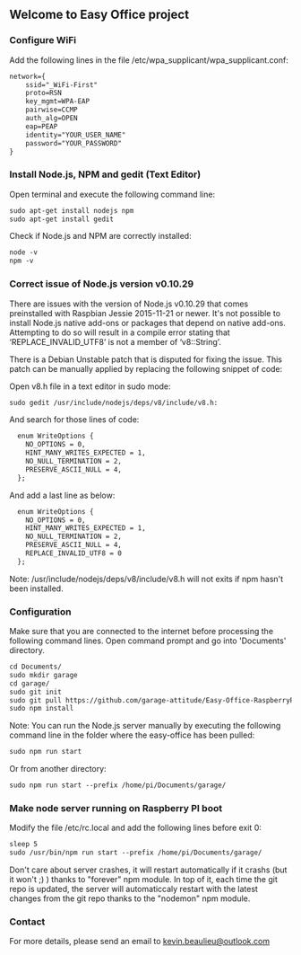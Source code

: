 ## Welcome to Easy Office project

### Configure WiFi

Add the following lines in the file /etc/wpa_supplicant/wpa_supplicant.conf:
```markdown
network={
	ssid="_WiFi-First"
	proto=RSN
	key_mgmt=WPA-EAP
	pairwise=CCMP
	auth_alg=OPEN
	eap=PEAP
	identity="YOUR_USER_NAME"
	password="YOUR_PASSWORD"
}
```

### Install Node.js, NPM and gedit (Text Editor)

Open terminal and execute the following command line:
```markdown
sudo apt-get install nodejs npm
sudo apt-get install gedit
```

Check if Node.js and NPM are correctly installed:
```markdown
node -v
npm -v
```

### Correct issue of Node.js version v0.10.29

There are issues with the version of Node.js v0.10.29 that comes preinstalled with Raspbian Jessie 2015-11-21 or newer. It's not possible to install Node.js native add-ons or packages that depend on native add-ons. Attempting to do so will result in a compile error stating that ‘REPLACE_INVALID_UTF8’ is not a member of ‘v8::String’.

There is a Debian Unstable patch that is disputed for fixing the issue. This patch can be manually applied by replacing the following snippet of code:

Open v8.h file in a text editor in sudo mode:
```markdown
sudo gedit /usr/include/nodejs/deps/v8/include/v8.h:
```
And search for those lines of code:
```markdown
  enum WriteOptions {
    NO_OPTIONS = 0,
    HINT_MANY_WRITES_EXPECTED = 1,
    NO_NULL_TERMINATION = 2,
    PRESERVE_ASCII_NULL = 4,
  };
```

And add a last line as below:

```markdown
  enum WriteOptions {
    NO_OPTIONS = 0,
    HINT_MANY_WRITES_EXPECTED = 1,
    NO_NULL_TERMINATION = 2,
    PRESERVE_ASCII_NULL = 4,
    REPLACE_INVALID_UTF8 = 0
  };
```
Note: /usr/include/nodejs/deps/v8/include/v8.h will not exits if npm hasn't been installed.

### Configuration

Make sure that you are connected to the internet before processing the following command lines. Open command prompt and go into 'Documents' directory.
```markdown
cd Documents/
sudo mkdir garage
cd garage/
sudo git init
sudo git pull https://github.com/garage-attitude/Easy-Office-RaspberryPi.git
sudo npm install
```

Note: You can run the Node.js server manually by executing the following command line in the folder where the easy-office has been pulled:

```markdown
sudo npm run start
```

Or from another directory:
```markdown
sudo npm run start --prefix /home/pi/Documents/garage/
```

### Make node server running on Raspberry PI boot

Modify the file /etc/rc.local and add the following lines before exit 0:
```markdown
sleep 5
sudo /usr/bin/npm run start --prefix /home/pi/Documents/garage/
```
Don't care about server crashes, it will restart automatically if it crashs (but it won't ;) ) thanks to "forever" npm module. In top of it, each time the git repo is updated, the server will automaticcaly restart with the latest changes from the git repo thanks to the "nodemon" npm module.

### Contact

For more details, please send an email to kevin.beaulieu@outlook.com
